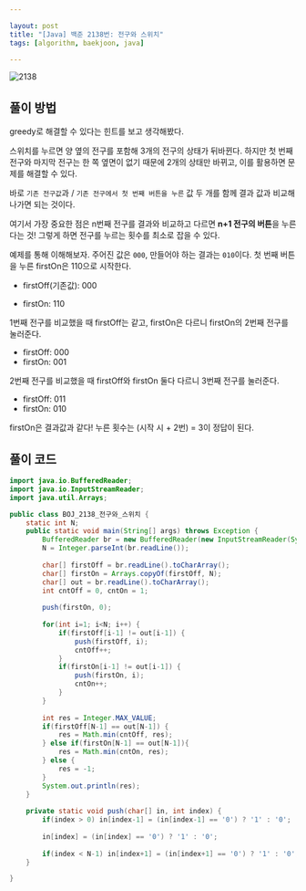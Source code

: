 ```yaml
---

layout: post
title: "[Java] 백준 2138번: 전구와 스위치"
tags: [algorithm, baekjoon, java]

---
```


![2138](https://github.com/piacu/piacu.github.io/assets/26267376/6d0e911d-15cc-4ef1-97e7-4e344949b39b)



## 풀이 방법

greedy로 해결할 수 있다는 힌트를 보고 생각해봤다.

스위치를 누르면 양 옆의 전구를 포함해 3개의 전구의 상태가 뒤바뀐다. 하지만 첫 번째 전구와 마지막 전구는 한 쪽 옆면이 없기 때문에 2개의 상태만 바뀌고, 이를 활용하면 문제를 해결할 수 있다.

바로 `기존 전구값`과 / `기존 전구에서 첫 번째 버튼을 누른` 값 두 개를 함께 결과 값과 비교해나가면 되는 것이다.

여기서 가장 중요한 점은 n번째 전구를 결과와 비교하고 다르면 **n+1 전구의 버튼**을 누른다는 것! 그렇게 하면 전구를 누르는 횟수를 최소로 잡을 수 있다.



예제를 통해 이해해보자. 주어진 값은 `000`, 만들어야 하는 결과는 `010`이다. 첫 번째 버튼을 누른 firstOn은 110으로 시작한다.

* firstOff(기존값): 000

* firstOn: 110

1번째 전구를 비교했을 때 firstOff는 같고, firstOn은 다르니 firstOn의 2번째 전구를 눌러준다.

* firstOff: 000
* firstOn: 001

2번째 전구를 비교했을 때 firstOff와 firstOn 둘다 다르니 3번째 전구를 눌러준다.

* firstOff: 011
* firstOn: 010

firstOn은 결과값과 같다! 누른 횟수는 (시작 시 + 2번) = 3이 정답이 된다.



## 풀이 코드

```java
import java.io.BufferedReader;
import java.io.InputStreamReader;
import java.util.Arrays;

public class BOJ_2138_전구와_스위치 {
	static int N;
	public static void main(String[] args) throws Exception {
		BufferedReader br = new BufferedReader(new InputStreamReader(System.in));
		N = Integer.parseInt(br.readLine());
		
		char[] firstOff = br.readLine().toCharArray();
		char[] firstOn = Arrays.copyOf(firstOff, N);
		char[] out = br.readLine().toCharArray();
		int cntOff = 0, cntOn = 1;
		
		push(firstOn, 0);
		
		for(int i=1; i<N; i++) {
			if(firstOff[i-1] != out[i-1]) {
				push(firstOff, i);
				cntOff++;
			}
			if(firstOn[i-1] != out[i-1]) {
				push(firstOn, i);
				cntOn++;
			}
		}
		
		int res = Integer.MAX_VALUE;
		if(firstOff[N-1] == out[N-1]) {
			res = Math.min(cntOff, res);
		} else if(firstOn[N-1] == out[N-1]){
			res = Math.min(cntOn, res);
		} else {
			res = -1;
		}
		System.out.println(res);
	}
	
	private static void push(char[] in, int index) {
		if(index > 0) in[index-1] = (in[index-1] == '0') ? '1' : '0';
		
		in[index] = (in[index] == '0') ? '1' : '0';
		
		if(index < N-1) in[index+1] = (in[index+1] == '0') ? '1' : '0';
	}

}
```

